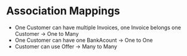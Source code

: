 # Association Mappings
- One Customer can have multiple Invoices, one Invoice belongs one Customer -> One to Many
- One Customer can have one BankAcount -> One to One
- Customer can use Offer -> Many to Many 
